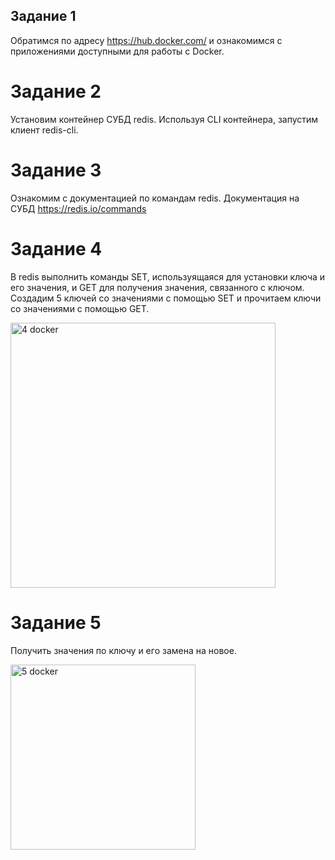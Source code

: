 ## Задание 1
Обратимся по адресу https://hub.docker.com/ и ознакомимся с приложениями доступными для работы с Docker. <br>
# Задание 2
Установим контейнер СУБД redis. Используя CLI контейнера, запустим клиент redis-cli. <br>
# Задание 3
Ознакомим с документацией по командам redis. Документация на СУБД https://redis.io/commands <br>
# Задание 4
В redis выполнить команды SET, используящаяся для установки ключа и его значения, и GET для получения значения, связанного с ключом. 
Создадим 5 ключей со значениями с помощью SET и прочитаем ключи со значениями с помощью GET. <br>

<img width="424" alt="4 docker" src="https://github.com/user-attachments/assets/cf5e98dc-c379-410f-817e-b34a285878cd"> <br>

# Задание 5
Получить значения по ключу и его замена на новое. <br>

<img width="296" alt=" 5 docker" src="https://github.com/user-attachments/assets/509158b4-5636-48a4-818e-1f1988d68277"> <br>

